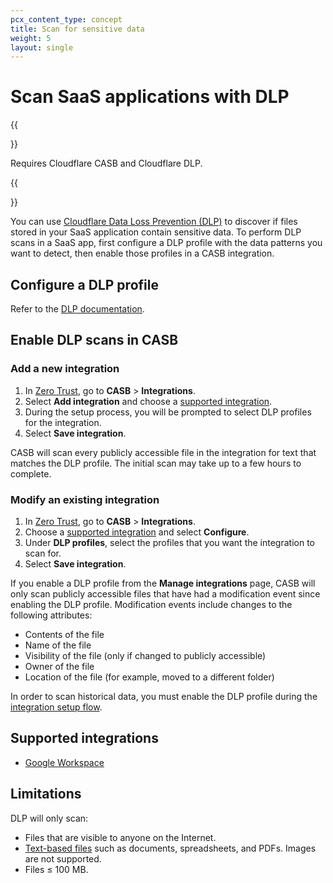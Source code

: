```yaml
---
pcx_content_type: concept
title: Scan for sensitive data
weight: 5
layout: single
---
```


# Scan SaaS applications with DLP

{{<Aside type="note">}}

Requires Cloudflare CASB and Cloudflare DLP.

{{</Aside>}}

You can use [Cloudflare Data Loss Prevention (DLP)](/cloudflare-one/policies/data-loss-prevention/) to discover if files stored in your SaaS application contain sensitive data.
To perform DLP scans in a SaaS app, first configure a DLP profile with the data patterns you want to detect, then enable those profiles in a CASB integration.

## Configure a DLP profile

Refer to the [DLP documentation](/cloudflare-one/policies/data-loss-prevention/dlp-profiles/).

## Enable DLP scans in CASB

### Add a new integration

1. In [Zero Trust](https://one.dash.cloudflare.com/), go to **CASB** > **Integrations**.
2. Select **Add integration** and choose a [supported integration](#supported-integrations).
3. During the setup process, you will be prompted to select DLP profiles for the integration.
4. Select **Save integration**.

CASB will scan every publicly accessible file in the integration for text that matches the DLP profile. The initial scan may take up to a few hours to complete.

### Modify an existing integration

1. In [Zero Trust](https://one.dash.cloudflare.com/), go to **CASB** > **Integrations**.
2. Choose a [supported integration](#supported-integrations) and select **Configure**.
3. Under **DLP profiles**, select the profiles that you want the integration to scan for.
4. Select **Save integration**.

If you enable a DLP profile from the **Manage integrations** page, CASB will only scan publicly accessible files that have had a modification event since enabling the DLP profile. Modification events include changes to the following attributes:

- Contents of the file
- Name of the file
- Visibility of the file (only if changed to publicly accessible)
- Owner of the file
- Location of the file (for example, moved to a different folder)

In order to scan historical data, you must enable the DLP profile during the [integration setup flow](#add-a-new-integration).

## Supported integrations

- [Google Workspace](/cloudflare-one/applications/scan-apps/casb-integrations/google-workspace/)

## Limitations

DLP will only scan:

- Files that are visible to anyone on the Internet.
- [Text-based files](/cloudflare-one/policies/data-loss-prevention/#supported-file-types) such as documents, spreadsheets, and PDFs. Images are not supported.
- Files ≤ 100 MB.
